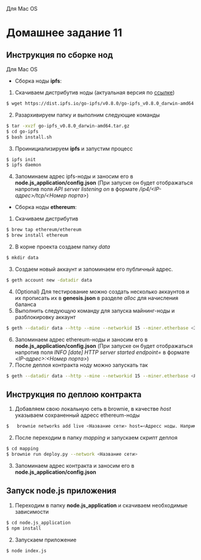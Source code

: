 Для Mac OS 

# Домашнее задание 11

## Инструкция по сборке нод

Для Mac OS 

- Сборка ноды **ipfs**:
 1) Скачиваем дистрибутив ноды (актуальная версия по [ссылке](https://dist.ipfs.io/#go-ipfs))
 ```sh
 $ wget https://dist.ipfs.io/go-ipfs/v0.8.0/go-ipfs_v0.8.0_darwin-amd64.tar.gz 
 ```
 2) Разархивируем папку и выполним следующие команды
 ```sh
 $ tar -xvzf go-ipfs_v0.8.0_darwin-amd64.tar.gz
 $ cd go-ipfs
 $ bash install.sh
 ```
 3) Проинициализируем **ipfs** и запустим процесс
 ```sh
 $ ipfs init
 $ ipfs daemon
 ```
 4) Запоминаем адрес ipfs-ноды и заносим его в **node.js_application/config.json** (При запуске он будет отображаться напротив поля *API server listening on* в формате */ip4/<IP-адрес>/tcp/<Номер порта>*)

- Сборка ноды **ethereum**:
 1) Скачиваем дистрибутив
 ```sh
 $ brew tap ethereum/ethereum
 $ brew install ethereum
 ```
 2) В корне проекта создаем папку *data*
 ```sh
 $ mkdir data
 ```
 3) Создаем новый аккаунт и запоминаем его публичный адрес.
 ```sh
 $ geth account new -datadir data
 ```
 4) (Optional) Для тестирование можно создать несколько аккаунтов и их прописать их в **genesis.json** в разделе *alloc* для начисления баланса
 5) Выполнить следующую команду для запуска майнинг-ноды и разблокировку аккаунт
 ```sh
 $ geth --datadir data --http --mine --networkid 15 --miner.etherbase <Запомненный аккаунт> --miner.gasprice 0 --miner.threads 2 --unlock <Запомненный аккаунт> --allow-insecure-unlock
 ```
 6) Запоминаем адрес ethereum-ноды и заносим его в **node.js_application/config.json** (При запуске он будет отображаться напротив поля *INFO [date] HTTP server started endpoint=* в формате *<IP-адрес>:<Номер порта>*)
 7) После деплоя контракта ноду можно запускать так
 ```sh
 $ geth --datadir data --http --mine --networkid 15 --miner.etherbase <Любой созданный акканут> --miner.gasprice 0 --miner.threads 2
 ```

## Инструкция по деплою контракта 
 1) Добавляем свою локальную сеть в brownie, в качестве *host* указываем сохраненный адресс ethereum-ноды
 ```sh
 $   brownie networks add live <Название сети> host=<Адресс ноды. Например: http://127.0.0.1:8545> chainid=15
 ```
 2) После переходим в папку *mapping* и запускаем скрипт деплоя
 ```sh 
 $ cd mapping
 $ brownie run deploy.py --network <Название сети>
 ```
 3) Запоминаем адрес контракта и заносим его в **node.js_application/config.json**

## Запуск node.js приложения
 1) Переходим в папку **node.js_application** и скачиваем необходимые зависимости
 ```sh
 $ cd node.js_application
 $ npm install
 ```
 2) Запускаем приложение
 ```sh
 $ node index.js
 ```




